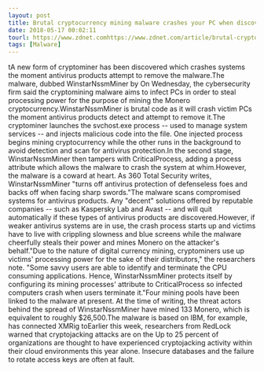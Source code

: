 ```yaml
---
layout: post
title: Brutal cryptocurrency mining malware crashes your PC when discovered
date: 2018-05-17 00:02:11
tourl: https://www.zdnet.comhttps://www.zdnet.com/article/brutal-cryptominer-crashes-your-pc-when-discovered/
tags: [Malware]
---
```

tA new form of cryptominer has been discovered which crashes systems the moment antivirus products attempt to remove the malware.The malware, dubbed WinstarNssmMiner by On Wednesday, the cybersecurity firm said the cryptomining malware aims to infect PCs in order to steal processing power for the purpose of mining the Monero cryptocurrency.WinstarNssmMiner is brutal code as it will crash victim PCs the moment antivirus products detect and attempt to remove it.The cryptominer launches the svchost.exe process -- used to manage system services -- and injects malicious code into the file. One injected process begins mining cryptocurrency while the other runs in the background to avoid detection and scan for antivirus protection.In the second stage, WinstarNssmMiner then tampers with CriticalProcess, adding a process attribute which allows the malware to crash the system at whim.However, the malware is a coward at heart. As 360 Total Security writes, WinstarNssmMiner "turns off antivirus protection of defenseless foes and backs off when facing sharp swords."The malware scans compromised systems for antivirus products. Any "decent" solutions offered by reputable companies -- such as Kaspersky Lab and Avast -- and will quit automatically if these types of antivirus products are discovered.However, if weaker antivirus systems are in use, the crash process starts up and victims have to live with crippling slowness and blue screens while the malware cheerfully steals their power and mines Monero on the attacker's behalf."Due to the nature of digital currency mining, cryptominers use up victims' processing power for the sake of their distributors," the researchers note. "Some savvy users are able to identify and terminate the CPU consuming applications. Hence, WinstarNssmMiner protects itself by configuring its mining processes' attribute to CriticalProcess so infected computers crash when users terminate it."Four mining pools have been linked to the malware at present. At the time of writing, the threat actors behind the spread of WinstarNssmMiner have mined 133 Monero, which is equivalent to roughly $26,500.The malware is based on IBM, for example, has connected XMRig toEarlier this week, researchers from RedLock warned that cryptojacking attacks are on the Up to 25 percent of organizations are thought to have experienced cryptojacking activity within their cloud environments this year alone. Insecure databases and the failure to rotate access keys are often at fault.